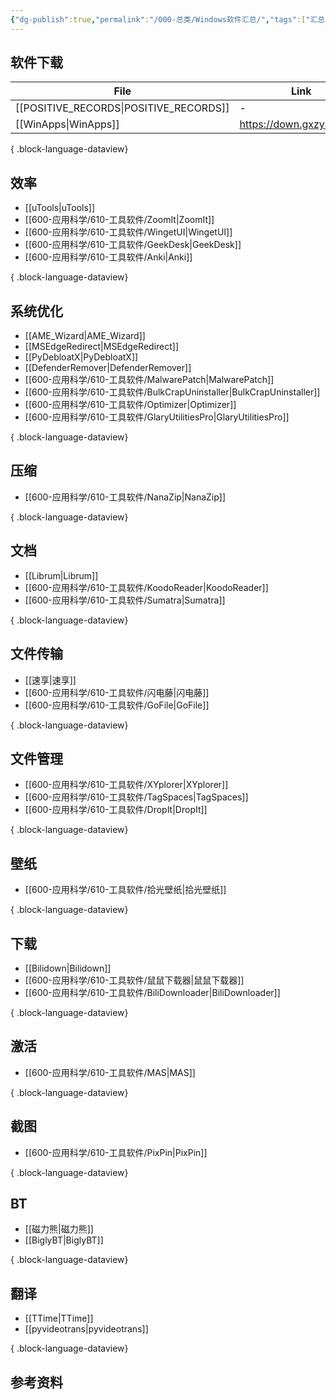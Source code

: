 ```yaml
---
{"dg-publish":true,"permalink":"/000-总类/Windows软件汇总/","tags":["汇总/Windows"],"noteIcon":""}
---
```


## 软件下载
| File                                      | Link                     |
| ----------------------------------------- | ------------------------ |
| [[POSITIVE_RECORDS\|POSITIVE_RECORDS]] | \-                       |
| [[WinApps\|WinApps]]                   | https://down.gxzyzd.com/ |

{ .block-language-dataview}
## 效率
- [[uTools\|uTools]]
- [[600-应用科学/610-工具软件/ZoomIt\|ZoomIt]]
- [[600-应用科学/610-工具软件/WingetUI\|WingetUI]]
- [[600-应用科学/610-工具软件/GeekDesk\|GeekDesk]]
- [[600-应用科学/610-工具软件/Anki\|Anki]]

{ .block-language-dataview}
## 系统优化  
- [[AME_Wizard\|AME_Wizard]]
- [[MSEdgeRedirect\|MSEdgeRedirect]]
- [[PyDebloatX\|PyDebloatX]]
- [[DefenderRemover\|DefenderRemover]]
- [[600-应用科学/610-工具软件/MalwarePatch\|MalwarePatch]]
- [[600-应用科学/610-工具软件/BulkCrapUninstaller\|BulkCrapUninstaller]]
- [[600-应用科学/610-工具软件/Optimizer\|Optimizer]]
- [[600-应用科学/610-工具软件/GlaryUtilitiesPro\|GlaryUtilitiesPro]]

{ .block-language-dataview}

## 压缩
- [[600-应用科学/610-工具软件/NanaZip\|NanaZip]]

{ .block-language-dataview}
## 文档
- [[Librum\|Librum]]
- [[600-应用科学/610-工具软件/KoodoReader\|KoodoReader]]
- [[600-应用科学/610-工具软件/Sumatra\|Sumatra]]

{ .block-language-dataview}

## 文件传输
- [[速享\|速享]]
- [[600-应用科学/610-工具软件/闪电藤\|闪电藤]]
- [[600-应用科学/610-工具软件/GoFile\|GoFile]]

{ .block-language-dataview}
## 文件管理
- [[600-应用科学/610-工具软件/XYplorer\|XYplorer]]
- [[600-应用科学/610-工具软件/TagSpaces\|TagSpaces]]
- [[600-应用科学/610-工具软件/DropIt\|DropIt]]

{ .block-language-dataview}
## 壁纸
- [[600-应用科学/610-工具软件/拾光壁纸\|拾光壁纸]]

{ .block-language-dataview}
## 下载
- [[Bilidown\|Bilidown]]
- [[600-应用科学/610-工具软件/鼠鼠下载器\|鼠鼠下载器]]
- [[600-应用科学/610-工具软件/BiliDownloader\|BiliDownloader]]

{ .block-language-dataview}

## 激活
- [[600-应用科学/610-工具软件/MAS\|MAS]]

{ .block-language-dataview}


## 截图
- [[600-应用科学/610-工具软件/PixPin\|PixPin]]

{ .block-language-dataview}

## BT
- [[磁力熊\|磁力熊]]
- [[BiglyBT\|BiglyBT]]

{ .block-language-dataview}


## 翻译
- [[TTime\|TTime]]
- [[pyvideotrans\|pyvideotrans]]

{ .block-language-dataview}

## 参考资料